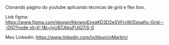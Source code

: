 Clonando págino do youtube aplicando técnicas de grid e flex box.

Link figma: https://www.figma.com/design/KknwioExyqKD3D2eSVFrcW/Desafio-Grid---DIO?node-id=0-1&t=IyU87JkkuFUlQ7iS-0

Meu Linkedin: https://www.linkedin.com/in/tiburcioMartim/